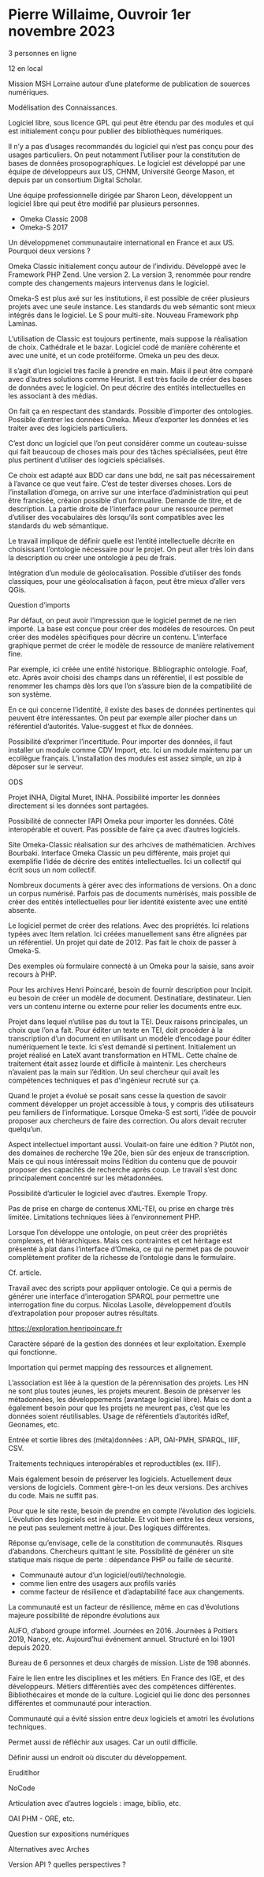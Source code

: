 # Pierre Willaime, Ouvroir 1er novembre 2023

3 personnes en ligne

12 en local

Mission MSH Lorraine autour d’une plateforme de publication de souerces numériques.

Modélisation des Connaissances.

Logiciel libre, sous licence GPL qui peut être étendu par des modules et qui est initialement conçu pour publier des bibliothèques numériques.

Il n’y a pas d’usages recommandés du logiciel qui n’est pas conçu pour des usages particuliers. On peut notamment l’utiliser pour la constitution de bases de données prosopographiques. Le logiciel est développé par une équipe de développeurs aux US, CHNM, Université George Mason, et depuis par un consortium Digital Scholar. 

Une équipe professionnelle dirigée par Sharon Leon, développent un logiciel libre qui peut être modifié par plusieurs personnes.

- Omeka Classic 2008
- Omeka-S 2017

Un développmenet communautaire international en France et aux US. Pourquoi deux versions ? 

Omeka Classic initialement conçu autour de l’individu. Développé avec le Framework PHP Zend. Une version 2. La version 3, renommée pour rendre compte des changements majeurs intervenus dans le logiciel.

Omeka-S est plus axé sur les institutions, il est possible de créer plusieurs projets avec une seule instance. Les standards du web sémantic sont mieux intégrés dans le logiciel. Le S pour multi-site. Nouveau Framework php Laminas.

L’utilisation de Classic est toujours pertinente, mais suppose la réalisation de choix. Cathédrale et le bazar. Logiciel codé de manière cohérente et avec une unité, et un code protéïforme. Omeka un peu des deux.

Il s’agit d’un logiciel très facile à prendre en main. Mais il peut être comparé avec d’autres solutions comme Heurist. Il est très facile de créer des bases de données avec le logiciel. On peut décrire des entités intellectuelles en les associant à des médias.

On fait ça en respectant des standards. Possible d’importer des ontologies. Possible d’entrer les données Omeka. Mieux d’exporter les données et les traiter avec des logiciels particuliers.

C’est donc un logiciel que l’on peut considérer comme un couteau-suisse qui fait beaucoup de choses mais pour des tâches spécialisées, peut être plus pertinent d’utiliser des logiciels spécialisés.

Ce choix est adapté aux BDD car dans une bdd, ne sait pas nécessairement à l’avance ce que veut faire. C’est de tester diverses choses. Lors de l’installation d’omega, on arrive sur une interface d’administration qui peut être francisée, créaion possible d’un formualire. Demande de titre, et de description. La partie droite de l’interface pour une ressource permet d’utiliser des vocabulaires dès lorsqu’ils sont compatibles avec les standards du web sémantique.

Le travail implique de définir quelle est l’entité intellectuelle décrite en choisissant l’ontologie nécessaire pour le projet. On peut aller très loin dans la description ou créer une ontologie à peu de frais.

Intégration d’un module de géolocalisation. Possible d’utiliser des fonds classiques, pour une géolocalisation à façon, peut être mieux d’aller vers QGis.

Question d’imports

Par défaut, on peut avoir l’impression que le logiciel permet de ne rien importé. La base est conçue pour créer des modèles de resources. On peut créer des modèles spécifiques pour décrire un contenu. L’interface graphique permet de créer le modèle de ressource de manière relativement fine.

Par exemple, ici créée une entité historique. Bibliographic ontologie. Foaf, etc. Après avoir choisi des champs dans un référentiel, il est possible de renommer les champs dès lors que l’on s’assure bien de la compatibilité de son système.

En ce qui concerne l’identité, il existe des bases de données pertinentes qui peuvent être intéressantes. On peut par exemple aller piocher dans un référentiel d’autorités. Value-suggest et flux de données.

Possibilité d’exprimer l’incertitude. Pour importer des données, il faut installer un module comme CDV Import, etc. Ici un module maintenu par un ecollègue français. L’installation des modules est assez simple, un zip à déposer sur le serveur.

ODS

Projet INHA, Digital Muret, INHA. Possibilité importer les données directement si les données sont partagées.

Possibilité de connecter l’API Omeka pour importer les données. Côté interopérable et ouvert. Pas possible de faire ça avec d’autres logiciels.

Site Omeka-Classic réalisation sur des arhcives de mathématicien. Archives Bourbaki. Interface Omeka Classic un peu différente, mais projet qui exemplifie l’idée de décrire des entités intellectuelles. Ici un collectif qui écrit sous un nom collectif.

Nombreux documents à gérer avec des informations de versions. On a donc un corpus numérisé. Parfois pas de documents numérisés, mais possible de créer des entités intellectuelles pour lier identité existente avec une entité absente.

Le logiciel permet de créer des relations. Avec des propriétés. Ici relations typées avec Item relation. Ici créées manuellement sans être alignées par un référentiel. Un projet qui date de 2012. Pas fait le choix de passer à Omeka-S.

Des exemples où formulaire connecté à un Omeka pour la saisie, sans avoir recours à PHP.

Pour les archives Henri Poincaré, besoin de fournir description pour Incipit. eu besoin de créer un modèle de document. Destinatiare, destinateur. Lien vers un contenu interne ou externe pour relier les documents entre eux.

Projet dans lequel n’utilise pas du tout la TEI. Deux raisons principales, un choix que l’on a fait. Pour éditer un texte en TEI, doit procéder à la transcription d’un document en utilisant un modèle d’encodage pour éditer numériquement le texte. Ici s’est demandé si pertinent. Initialement un projet réalisé en LateX avant transformation en HTML. Cette chaîne de traitement était assez lourde et difficile à maintenir. Les chercheurs n’avaient pas la main sur l’édition. Un seul chercheur qui avait les compétences techniques et pas d’ingénieur recruté sur ça.

Quand le projet a évolué se posait sans cesse la question de savoir comment développer un projet accessible à tous, y compris des utilisateurs peu familiers de l’informatique. Lorsque Omeka-S est sorti, l’idée de pouvoir proposer aux chercheurs de faire des correction. Ou alors devait recruter quelqu’un.

Aspect intellectuel important aussi. Voulait-on faire une édition ? Plutôt non, des domaines de recherche 19e 20e, bien sûr des enjeux de transcription. Mais ce qui nous intéressait moins l’édition du contenu que de pouvoir proposer des capacités de recherche après coup. Le travail s’est donc principalement concentré sur les métadonnées.

Possibilité d’articuler le logiciel avec d’autres. Exemple Tropy.

Pas de prise en charge de contenus XML-TEI, ou prise en charge très limitée. Limitations techniques liées à l’environnement PHP.

Lorsque l’on développe une ontologie, on peut créer des propriétés complexes, et hiérarchiques. Mais ces contraintes et cet héritage est présenté à plat dans l’interface d’Omeka, ce qui ne permet pas de pouvoir complètement profiter de la richesse de l’ontologie dans le formulaire.

Cf. article. 

Travail avec des scripts pour appliquer ontologie. Ce qui a permis de générer une interface d’interogation SPARQL pour permettre une interrogation fine du corpus. Nicolas Lasolle, développement d’outils d’extrapolation pour proposer autres résultats.

https://exploration.henripoincare.fr

Caractère séparé de la gestion des données et leur exploitation. Exemple qui fonctionne.

Importation qui permet mapping des ressources et alignement.

L’association est liée à la question de la pérennisation des projets. Les HN ne sont plus toutes jeunes, les projets meurent. Besoin de préserver les métadonnées, les développements (avantage logiciel libre). Mais ce dont a également besoin pour que les projets ne meurent pas, c’est que les données soient réutilisables. Usage de référentiels d’autorités idRef, Geonames, etc.

Entrée et sortie libres des (méta)données : API, OAI-PMH, SPARQL, IIIF, CSV.

Traitements techniques interopérables et reproductibles (ex. IIIF).

Mais également besoin de préserver les logiciels. Actuellement deux versions de logiciels. Comment gère-t-on les deux versions. Des archives du code. Mais ne suffit pas.

Pour que le site reste, besoin de prendre en compte l’évolution des logiciels. L’évolution des logiciels est inéluctable. Et voit bien entre les deux versions, ne peut pas seulement mettre à jour. Des logiques différentes.

Réponse qu’envisage, celle de la constitution de communautés. Risques d’abandons. Chercheurs quittant le site. Possibilité de générer un site statique mais risque de perte : dépendance PHP ou faille de sécurité.

- Communauté autour d’un logiciel/outil/technologie.
- comme lien entre des usagers aux profils variés
- comme facteur de résilience et d’adaptabilité face aux changements.

La communauté est un facteur de résilience, même en cas d’évolutions majeure possibilité de répondre évolutions aux 

AUFO, d’abord groupe informel. Journées en 2016. Journées à Poitiers 2019, Nancy, etc. Aujourd’hui événement annuel. Structuré en loi 1901 depuis 2020.

Bureau de 6 personnes et deux chargés de mission. Liste de 198 abonnés. 

Faire le lien entre les disciplines et les métiers. En France des IGE, et des développeurs. Métiers différentiés avec des compétences différentes. Bibliothécaires et monde de la culture. Logiciel qui lie donc des personnes différentes et communauté pour interaction.

Communauté qui a évité sission entre deux logiciels et amotri les évolutions techniques.

Permet aussi de réfléchir aux usages. Car un outil difficile. 

Définir aussi un endroit où discuter du développement.

Eruditlhor

NoCode

Articulation avec d’autres logciels : image, biblio, etc.

OAI PHM - ORE, etc.

Question sur expositions numériques

Alternatives avec Arches

Version API ? quelles perspectives ?





